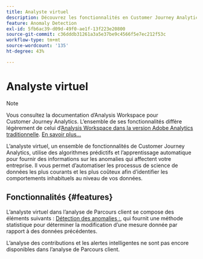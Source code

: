 ```yaml
---
title: Analyste virtuel
description: Découvrez les fonctionnalités en Customer Journey Analytics qu’inclut l’analyste virtuel.
feature: Anomaly Detection
exl-id: 5fb6ac39-d09d-49f0-ae1f-13f223e20800
source-git-commit: c36dddb31261a3a5e37be9c4566f5e7ec212f53c
workflow-type: tm+mt
source-wordcount: '135'
ht-degree: 43%

---
```


# Analyste virtuel

>[!NOTE]
>
>Vous consultez la documentation d’Analysis Workspace pour Customer Journey Analytics. L’ensemble de ses fonctionnalités diffère légèrement de celui d’[Analysis Workspace dans la version Adobe Analytics traditionnelle](https://experienceleague.adobe.com/docs/analytics/analyze/analysis-workspace/home.html?lang=fr). [En savoir plus...](/help/getting-started/cja-aa.md)

L’analyste virtuel, un ensemble de fonctionnalités de Customer Journey Analytics, utilise des algorithmes prédictifs et l’apprentissage automatique pour fournir des informations sur les anomalies qui affectent votre entreprise. Il vous permet d’automatiser les processus de science de données les plus courants et les plus coûteux afin d’identifier les comportements inhabituels au niveau de vos données.

## Fonctionnalités  {#features}

L’analyste virtuel dans l’analyse de Parcours client se compose des éléments suivants : [Détection des anomalies :](c-anomaly-detection/anomaly-detection.md), qui fournit une méthode statistique pour déterminer la modification d’une mesure donnée par rapport à des données précédentes.

L’analyse des contributions et les alertes intelligentes ne sont pas encore disponibles dans l’analyse de Parcours client.
